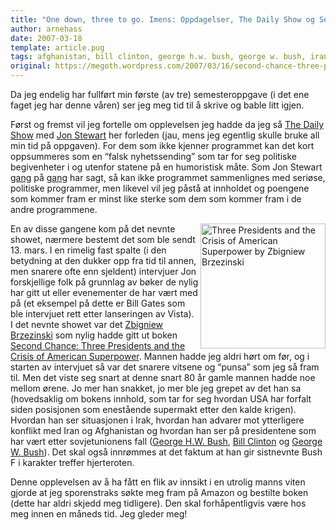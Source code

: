 ```yaml
---
title: "One down, three to go. Imens: Oppdagelser, The Daily Show og Second Chance"
author: arnehass
date: 2007-03-18
template: article.pug
tags: afghanistan, bill clinton, george h.w. bush, george w. bush, iran, jon stewart, the daily show, zbigniew brzezinski
original: https://megoth.wordpress.com/2007/03/16/second-chance-three-presdidents-and-the-crisis-of-american-superpower/
---
```


<p>Da jeg endelig har fullført min første (av tre) semesteroppgave (i det ene faget jeg har denne våren) ser jeg meg tid til å skrive og bable litt igjen.</p>
<span class="more"></span>
<p>Først og fremst vil jeg fortelle om opplevelsen jeg hadde da jeg så <a href="http://www.comedycentral.com/shows/the_daily_show/index.jhtml">The Daily Show</a> med <a href="http://en.wikipedia.org/wiki/Jon_Stewart">Jon Stewart</a> her forleden (jau, mens jeg egentlig skulle bruke all min tid på oppgaven). For dem som ikke kjenner programmet kan det kort oppsummeres som en “falsk nyhetssending” som tar for seg politiske begivenheter i og utenfor statene på en humoristisk måte. Som Jon Stewart <a href="http://youtube.com/watch?v=vmj6JADOZ-8" title="Klipp fra youtube">gang</a> på <a href="http://youtube.com/watch?v=m_qAgaGYh3w" title="Klipp fra youtube">gang</a> har sagt, så kan ikke programmet sammenlignes med seriøse, politiske programmer, men likevel vil jeg påstå at innholdet og poengene som kommer fram er minst like sterke som dem som kommer fram i de andre programmene.</p>
<p><a href="http://www.amazon.com/Second-Chance-Presidents-American-Superpower/dp/0465002528/ref=pd_bbs_sr_1/102-4864867-0143326?ie=UTF8&amp;s=books&amp;qid=1174085652&amp;sr=8-1"><img src="http://icanhasweb.net/megoth/wp-content/uploads/2007/03/046500252801_aa240_sclzzzzzzz_.jpg" alt="Three Presidents and the Crisis of American Superpower by Zbigniew Brzezinski" align="right" width="200"></a>En av disse gangene kom på det nevnte showet, nærmere bestemt det som ble sendt 13. mars. I en rimelig fast spalte (i den betydning at den dukker opp fra tid til annen, men snarere ofte enn sjeldent) intervjuer Jon forskjellige folk på grunnlag av bøker de nylig har gitt ut eller evenementer de har vært med på (et eksempel på dette er Bill Gates som ble intervjuet rett etter lanseringen av Vista). I det nevnte showet var det <a href="http://en.wikipedia.org/wiki/Zbigniew_Brzezinski">Zbigniew Brzezinski</a> som nylig hadde gitt ut boken <a href="http://www.amazon.com/Second-Chance-Presidents-American-Superpower/dp/0465002528/ref=pd_bbs_sr_1/102-4864867-0143326?ie=UTF8&amp;s=books&amp;qid=1174085652&amp;sr=8-1" title="Amazon">Second Chance: Three Presidents and the Crisis of American Superpower</a>. Mannen hadde jeg aldri hørt om før, og i starten av intervjuet så var det snarere vitsene og “punsa” som jeg så fram til. Men det viste seg snart at denne snart 80 år gamle mannen hadde noe mellom ørene. Jo mer han snakket, jo mer ble jeg grepet av det han sa (hovedsaklig om bokens innhold, som tar for seg hvordan USA har forfalt siden posisjonen som enestående supermakt etter den kalde krigen). Hvordan han ser situasjonen i Irak, hvordan han advarer mot ytterligere konflikt med Iran og Afghanistan og hvordan han ser på presidentene som har vært etter sovjetunionens fall (<a href="http://en.wikipedia.org/wiki/George_H._W._Bush">George H.W. Bush</a>, <a href="http://en.wikipedia.org/wiki/Bill_Clinton">Bill Clinton</a> og <a href="http://en.wikipedia.org/wiki/George_W._Bush">George W. Bush</a>). Det skal også innrømmes at det faktum at han gir sistnevnte Bush F i karakter treffer hjerteroten.</p>
<p>Denne opplevelsen av å ha fått en flik av innsikt i en utrolig manns viten gjorde at jeg sporenstraks søkte meg fram på Amazon og bestilte boken (dette har aldri skjedd meg tidligere). Den skal forhåpentligvis være hos meg innen en måneds tid. Jeg gleder meg!</p>
